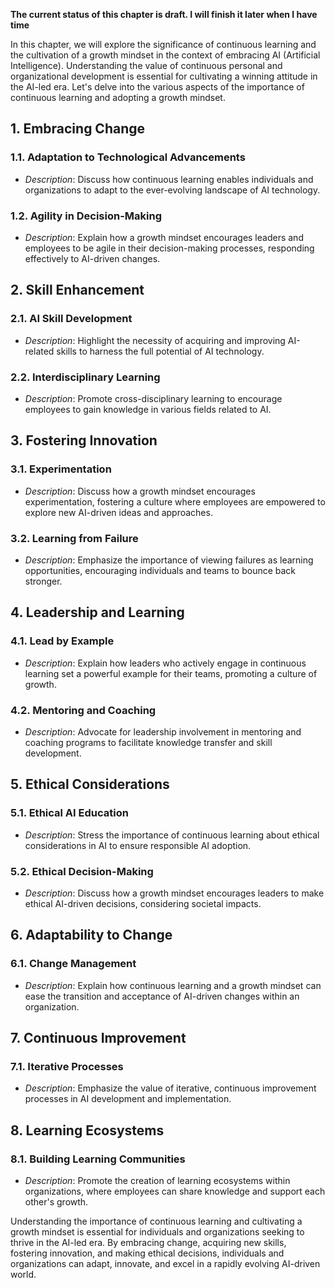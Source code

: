 **The current status of this chapter is draft. I will finish it later when I have time**

In this chapter, we will explore the significance of continuous learning and the cultivation of a growth mindset in the context of embracing AI (Artificial Intelligence). Understanding the value of continuous personal and organizational development is essential for cultivating a winning attitude in the AI-led era. Let's delve into the various aspects of the importance of continuous learning and adopting a growth mindset.

**1. Embracing Change**
-----------------------

### 1.1. **Adaptation to Technological Advancements**

* *Description*: Discuss how continuous learning enables individuals and organizations to adapt to the ever-evolving landscape of AI technology.

### 1.2. **Agility in Decision-Making**

* *Description*: Explain how a growth mindset encourages leaders and employees to be agile in their decision-making processes, responding effectively to AI-driven changes.

**2. Skill Enhancement**
------------------------

### 2.1. **AI Skill Development**

* *Description*: Highlight the necessity of acquiring and improving AI-related skills to harness the full potential of AI technology.

### 2.2. **Interdisciplinary Learning**

* *Description*: Promote cross-disciplinary learning to encourage employees to gain knowledge in various fields related to AI.

**3. Fostering Innovation**
---------------------------

### 3.1. **Experimentation**

* *Description*: Discuss how a growth mindset encourages experimentation, fostering a culture where employees are empowered to explore new AI-driven ideas and approaches.

### 3.2. **Learning from Failure**

* *Description*: Emphasize the importance of viewing failures as learning opportunities, encouraging individuals and teams to bounce back stronger.

**4. Leadership and Learning**
------------------------------

### 4.1. **Lead by Example**

* *Description*: Explain how leaders who actively engage in continuous learning set a powerful example for their teams, promoting a culture of growth.

### 4.2. **Mentoring and Coaching**

* *Description*: Advocate for leadership involvement in mentoring and coaching programs to facilitate knowledge transfer and skill development.

**5. Ethical Considerations**
-----------------------------

### 5.1. **Ethical AI Education**

* *Description*: Stress the importance of continuous learning about ethical considerations in AI to ensure responsible AI adoption.

### 5.2. **Ethical Decision-Making**

* *Description*: Discuss how a growth mindset encourages leaders to make ethical AI-driven decisions, considering societal impacts.

**6. Adaptability to Change**
-----------------------------

### 6.1. **Change Management**

* *Description*: Explain how continuous learning and a growth mindset can ease the transition and acceptance of AI-driven changes within an organization.

**7. Continuous Improvement**
-----------------------------

### 7.1. **Iterative Processes**

* *Description*: Emphasize the value of iterative, continuous improvement processes in AI development and implementation.

**8. Learning Ecosystems**
--------------------------

### 8.1. **Building Learning Communities**

* *Description*: Promote the creation of learning ecosystems within organizations, where employees can share knowledge and support each other's growth.

Understanding the importance of continuous learning and cultivating a growth mindset is essential for individuals and organizations seeking to thrive in the AI-led era. By embracing change, acquiring new skills, fostering innovation, and making ethical decisions, individuals and organizations can adapt, innovate, and excel in a rapidly evolving AI-driven world.
